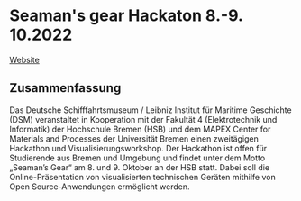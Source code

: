 # Seaman's gear Hackaton 8.-9. 10.2022

[Website](https://3d.dsm.museum/seamansgear/)

## Zusammenfassung

Das Deutsche Schifffahrtsmuseum / Leibniz Institut für Maritime Geschichte (DSM) veranstaltet in Kooperation mit der Fakultät 4 (Elektrotechnik und Informatik) der Hochschule Bremen (HSB) und dem MAPEX Center for Materials and Processes der Universität Bremen einen zweitägigen Hackathon und Visualisierungsworkshop. Der Hackathon ist offen für Studierende aus Bremen und Umgebung und findet unter dem Motto „Seaman’s Gear“ am 8. und 9. Oktober an der HSB statt. Dabei soll die Online-Präsentation von visualisierten technischen Geräten mithilfe von Open Source-Anwendungen ermöglicht werden.


